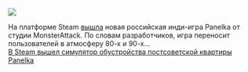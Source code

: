 <!--2025-02-17 11:59:53-->
<div class="yb">
  <div class="rss smaller1 habr"><img src="https://habrastorage.org/getpro/habr/upload_files/c0c/dce/49f/c0cdce49f9c3d8b6090e6136c3673fbf.jpg" /><p>На платформе Steam <a href="https://store.steampowered.com/app/3376760/Panelka/" rel="noopener noreferrer nofollow">вышла</a> новая российская инди-игра Panelka от студии MonsterAttack. По словам разработчиков, игра переносит пользователей в атмосферу 80-х и 90-х... <br><a class="light" href="https://habr.com/ru/news/883240/?utm_source=habrahabr&utm_medium=rss&utm_campaign=883240">В Steam вышел симулятор обустройства постсоветской квартиры Panelka</a></div>
</div>
